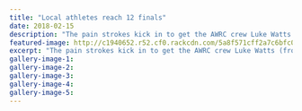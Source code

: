 ```yaml
---
title: "Local athletes reach 12 finals"
date: 2018-02-15
description: "The pain strokes kick in to get the AWRC crew Luke Watts (front), Nathan Luff, Guy Thomson & Levi Carroll into the men's senior coxless four final..."
featured-image: http://c1940652.r52.cf0.rackcdn.com/5a8f571cff2a7c6bfc000237/WattsLuffThomsonCarroll-Karapiro-Chron15-feb2018.jpg
excerpt: "The pain strokes kick in to get the AWRC crew Luke Watts (front), Nathan Luff, Guy Thomson and Levi Carroll into the men's senior coxless four final at the nationals at Karapiro."
gallery-image-1: 
gallery-image-2: 
gallery-image-3: 
gallery-image-4: 
gallery-image-5: 
---
```

